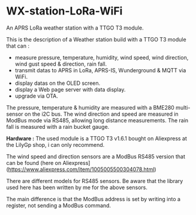 # WX-station-LoRa-WiFi
An APRS LoRa weather station with a TTGO T3 module.

This is the description of a Weather station build with a TTGO T3 module that can :
- measure pressure, temperature, humidity, wind speed, wind direction, wind gust speed & direction, rain fall.
- transmit datas to APRS in LoRa, APRS-IS, Wunderground & MQTT via WiFi.
- display datas on the OLED screen.
- display a Web page server with data display.
- upgrade via OTA.

The pressure, temperature & humidity are measured with a BME280 multi-sensor on the i2C bus.
The wind direction and speed are measured in ModBus mode via RS485, allowing long distance measurements.
The rain fall is measured with a rain bucket gauge.

**Hardware :**
The used module is a  TTGO T3 v1.6.1 bought on Aliexpress at the LilyGp shop, i can only recommend.

The wind speed and direction sensors are a ModBus RS485 version that can be found (here on Aliexpress] (https://www.aliexpress.com/item/1005005500304078.html)

There are different models for RS485 sensors. Be aware that the library used here has been written by me for the above sensors.

The main difference is that the ModBus address is set by writing into a register, not sending a ModBus command.



